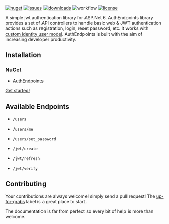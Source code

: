 [![nuget](https://img.shields.io/nuget/v/AuthEndpoints?label=version&logo=NuGet&style=flat-square)](https://www.nuget.org/packages/AuthEndpoints/)
[![issues](https://img.shields.io/github/issues/madeyoga/AuthEndpoints?color=blue&logo=github&style=flat-square)](https://github.com/madeyoga/AuthEndpoints/issues)
[![downloads](https://img.shields.io/nuget/dt/AuthEndpoints?color=blue&style=flat-square&logo=nuget)](https://www.nuget.org/packages/AuthEndpoints/)
![workflow](https://github.com/madeyoga/AuthEndpoints/actions/workflows/dotnet.yml/badge.svg)
[![license](https://img.shields.io/github/license/madeyoga/AuthEndpoints?color=blue&style=flat-square&logo=github)](https://github.com/madeyoga/AuthEndpoints/blob/main/LICENSE)

A simple jwt authentication library for ASP.Net 6.
AuthEndpoints library provides a set of API controllers to handle basic web & JWT authentication actions such as registration, login, reset password, etc. It works with [custom identity user model](https://docs.microsoft.com/en-us/aspnet/core/security/authentication/customize-identity-model?view=aspnetcore-6.0#custom-user-data). 
AuthEndpoints is built with the aim of increasing developer productivity.


## Installation

### NuGet

- [AuthEndpoints](https://www.nuget.org/packages/AuthEndpoints/)

[Get started!](https://madeyoga.github.io/AuthEndpoints/wiki/get-started.html)

## Available Endpoints

- `/users`

- `/users/me`

- `/users/set_password`

- `/jwt/create`

- `/jwt/refresh`

- `/jwt/verify`


## Contributing

Your contributions are always welcome! simply send a pull request! The [up-for-grabs](https://github.com/madeyoga/AuthEndpoints/labels/up-for-grabs) label is a great place to start.

The documentation is far from perfect so every bit of help is more than welcome.
